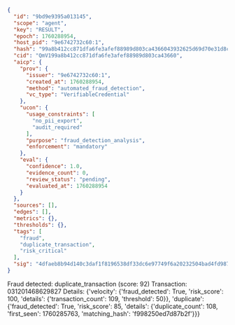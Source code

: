 ```json
{
  "id": "9bd9e9395a013145",
  "scope": "agent",
  "key": "RESULT",
  "epoch": 1760288954,
  "host_pid": "9e6742732c60:1",
  "hash": "99a8b412cc871dfa6fe3afef88989d803ca4366043932625d69d70e31d8caf17",
  "cid": "QmV199a8b412cc871dfa6fe3afef88989d803ca43660",
  "aicp": {
    "prov": {
      "issuer": "9e6742732c60:1",
      "created_at": 1760288954,
      "method": "automated_fraud_detection",
      "vc_type": "VerifiableCredential"
    },
    "ucon": {
      "usage_constraints": [
        "no_pii_export",
        "audit_required"
      ],
      "purpose": "fraud_detection_analysis",
      "enforcement": "mandatory"
    },
    "eval": {
      "confidence": 1.0,
      "evidence_count": 0,
      "review_status": "pending",
      "evaluated_at": 1760288954
    }
  },
  "sources": [],
  "edges": [],
  "metrics": {},
  "thresholds": {},
  "tags": [
    "fraud",
    "duplicate_transaction",
    "risk_critical"
  ],
  "sig": "4dfaeb8b94d140c3daf1f8196538df33dc6e97749f6a20232504bad4fd987101"
}
```

Fraud detected: duplicate_transaction (score: 92)
Transaction: 031201468629827
Details: {'velocity': {'fraud_detected': True, 'risk_score': 100, 'details': {'transaction_count': 109, 'threshold': 50}}, 'duplicate': {'fraud_detected': True, 'risk_score': 85, 'details': {'duplicate_count': 108, 'first_seen': 1760285763, 'matching_hash': 'f998250ed7d87b2f'}}}